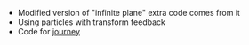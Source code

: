 * Modified version of "infinite plane" extra code comes from it
* Using particles with transform feedback
* Code for [journey](https://www.youtube.com/watch?v=8EkvQQwezmA)

